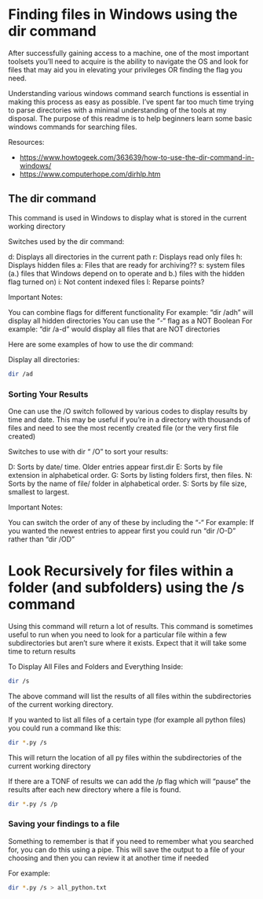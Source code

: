 # Finding files in Windows using the dir command


After successfully gaining access to a machine, one of the most important toolsets you’ll need to acquire is the ability to navigate the OS and look for files that may aid you in elevating your privileges OR finding the flag you need.


Understanding various windows command search functions is essential in making this process as easy as possible. I’ve spent far too much time trying to parse directories with a minimal understanding of the tools at my disposal. The purpose of this readme is to help beginners learn some basic windows commands for searching files.


Resources:
- https://www.howtogeek.com/363639/how-to-use-the-dir-command-in-windows/
- https://www.computerhope.com/dirhlp.htm
 

## The dir command

This command is used in Windows to display what is stored in the current working directory


Switches used by the dir command:

d: Displays all directories in the current path
r: Displays read only files
h: Displays hidden files
a: Files that are ready for archiving??
s: system files (a.) files that Windows depend on to operate and b.) files with the hidden flag turned on)
i: Not content indexed files
l: Reparse points?
 

Important Notes:

You can combine flags for different functionality
For example: “dir /adh” will display all hidden directories
You can use the “-“ flag as a NOT Boolean
For example: “dir /a-d” would display all files that are NOT directories
 

Here are some examples of how to use the dir command:
 

Display all directories:

```bash
dir /ad
````

 

### Sorting Your Results

 

One can use the /O switch followed by various codes to display results by time and date. This may be useful if you’re in a directory with thousands of files and need to see the most recently created file (or the very first file created)
 

Switches to use with dir “ /O” to sort your results:

D: Sorts by date/ time. Older entries appear first.dir
E: Sorts by file extension in alphabetical order.
G: Sorts by listing folders first, then files.
N: Sorts by the name of file/ folder in alphabetical order.
S: Sorts by file size, smallest to largest.
 

Important Notes:

You can switch the order of any of these by including the “-“
For example: If you wanted the newest entries to appear first you could run “dir /O-D” rather than “dir /OD”
 
 

# Look Recursively for files within a folder (and subfolders) using the /s command


Using this command will return a lot of results.
This command is sometimes useful to run when you need to look for a particular file within a few subdirectories but aren’t sure where it exists. Expect that it will take some time to return results

To Display All Files and Folders and Everything Inside:


```bash
dir /s
```


The above command will list the results of all files within the subdirectories of the current working directory.


If you wanted to list all files of a certain type (for example all python files) you could run a command like this:

 

```bash
dir *.py /s
```


This will return the location of all py files within the subdirectories of the current working directory


If there are a TONF of results we can add the /p flag which will “pause” the results after each new directory where a file is found.

 

```bash
dir *.py /s /p
```


### Saving your findings to a file



Something to remember is that if you need to remember what you searched for, you can do this using a pipe. This will save the output to a file of your choosing and then you can review it at another time if needed

 

For example:

 

```bash
dir *.py /s > all_python.txt
```